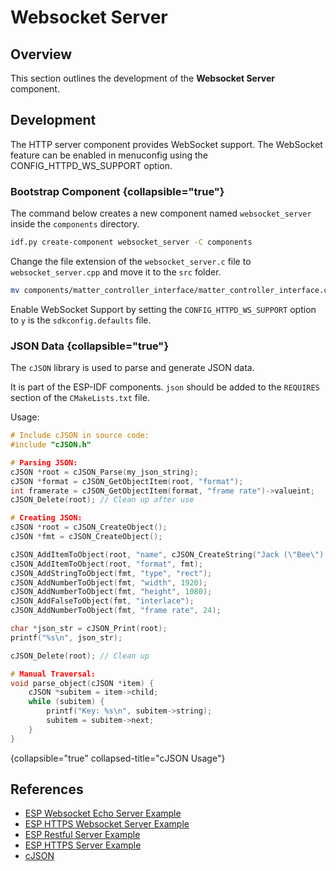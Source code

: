 # Websocket Server

## Overview

This section outlines the development of the **Websocket Server** component.

## Development

The HTTP server component provides WebSocket support. The WebSocket feature can be enabled in menuconfig using the
CONFIG_HTTPD_WS_SUPPORT option.

### Bootstrap Component {collapsible="true"}

The command below creates a new component named `websocket_server` inside the `components` directory.

```Bash
idf.py create-component websocket_server -C components
```

Change the file extension of the `websocket_server.c` file to `websocket_server.cpp` and move it
to the `src` folder.

```Bash
mv components/matter_controller_interface/matter_controller_interface.c components/matter_controller_interface/src/matter_controller_interface.cpp
```

Enable WebSocket Support by setting the `CONFIG_HTTPD_WS_SUPPORT` option to `y` is the `sdkconfig.defaults` file.

### JSON Data {collapsible="true"}

The `cJSON` library is used to parse and generate JSON data. 

It is part of the ESP-IDF components. `json` should be added to the `REQUIRES` section of the `CMakeLists.txt` file.

Usage:

```c
# Include cJSON in source code:
#include "cJSON.h"

# Parsing JSON:
cJSON *root = cJSON_Parse(my_json_string);
cJSON *format = cJSON_GetObjectItem(root, "format");
int framerate = cJSON_GetObjectItem(format, "frame rate")->valueint;
cJSON_Delete(root); // Clean up after use

# Creating JSON:
cJSON *root = cJSON_CreateObject();
cJSON *fmt = cJSON_CreateObject();

cJSON_AddItemToObject(root, "name", cJSON_CreateString("Jack (\"Bee\") Nimble"));
cJSON_AddItemToObject(root, "format", fmt);
cJSON_AddStringToObject(fmt, "type", "rect");
cJSON_AddNumberToObject(fmt, "width", 1920);
cJSON_AddNumberToObject(fmt, "height", 1080);
cJSON_AddFalseToObject(fmt, "interlace");
cJSON_AddNumberToObject(fmt, "frame rate", 24);

char *json_str = cJSON_Print(root);
printf("%s\n", json_str);

cJSON_Delete(root); // Clean up

# Manual Traversal:
void parse_object(cJSON *item) {
    cJSON *subitem = item->child;
    while (subitem) {
        printf("Key: %s\n", subitem->string);
        subitem = subitem->next;
    }
}
```
{collapsible="true" collapsed-title="cJSON Usage"}

## References

- [ESP Websocket Echo Server Example](https://github.com/espressif/esp-idf/tree/master/examples/protocols/http_server/ws_echo_server)
- [ESP HTTPS Websocket Server Example](https://github.com/espressif/esp-idf/tree/master/examples/protocols/https_server/wss_server)
- [ESP Restful Server Example](https://github.com/espressif/esp-idf/tree/master/examples/protocols/http_server/restful_server)
- [ESP HTTPS Server Example](https://github.com/espressif/esp-idf/tree/master/examples/protocols/https_server/simple)
- [cJSON](https://github.com/espressif/esp-idf/tree/master/components/json)
